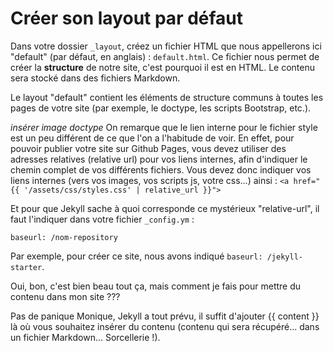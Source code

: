 ---
---
# Créer son layout par défaut

Dans votre dossier `_layout`, créez un fichier HTML que nous appellerons ici "default" (par défaut, en anglais) : `default.html`.
Ce fichier nous permet de créer la **structure** de notre site, c'est pourquoi il est en HTML. Le contenu sera stocké dans des fichiers Markdown.

Le layout "default" contient les éléments de structure communs à toutes les pages de votre site (par exemple, le doctype, les scripts Bootstrap, etc.). 

*insérer image doctype*
On remarque que le lien interne pour le fichier style est un peu différent de ce que l'on a l'habitude de voir. En effet, pour pouvoir publier votre site sur Github Pages, vous devez utiliser des adresses relatives (relative url) pour vos liens internes, afin d'indiquer le chemin complet de vos différents fichiers. 
Vous devez donc indiquer vos liens internes (vers vos images, vos scripts js, votre css...) ainsi :
`<a href="{{ '/assets/css/styles.css' | relative_url }}">`

Et pour que Jekyll sache à quoi corresponde ce mystérieux "relative-url", il faut l'indiquer dans votre fichier `_config.ym` : 
``` 
baseurl: /nom-repository
```  

Par exemple, pour créer ce site, nous avons indiqué `baseurl: /jekyll-starter`.

Oui, bon, c'est bien beau tout ça, mais comment je fais pour mettre du contenu dans mon site ???

Pas de panique Monique, Jekyll a tout prévu, il suffit d'ajouter {{ content }} là où vous souhaitez insérer du contenu (contenu qui sera récupéré... dans un fichier Markdown... Sorcellerie !).
